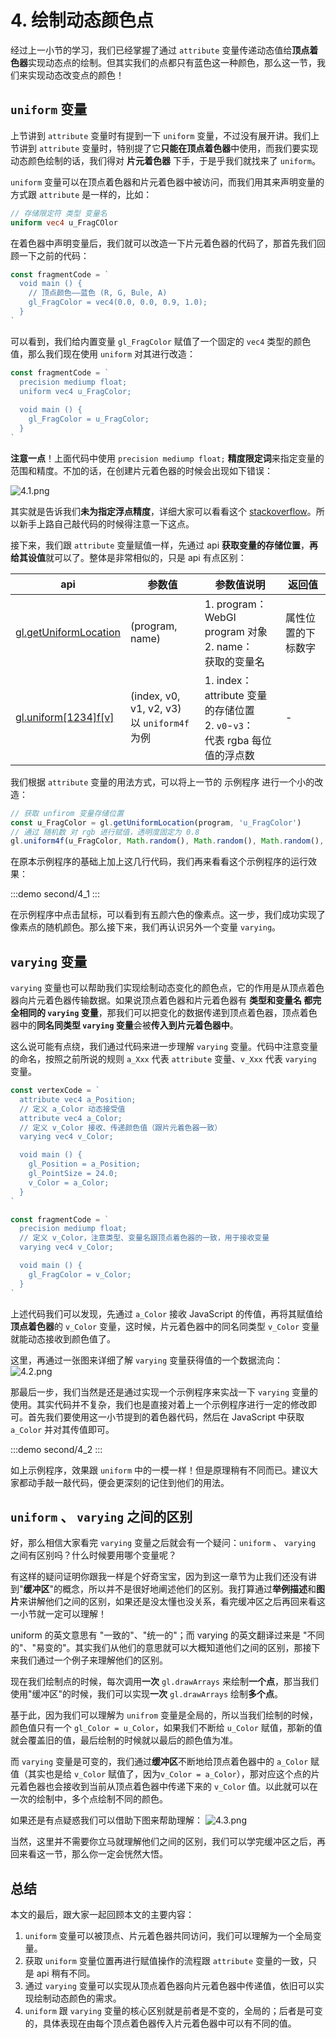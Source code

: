 # 4. 绘制动态颜色点

经过上一小节的学习，我们已经掌握了通过 `attribute` 变量传递动态值给**顶点着色器**实现动态点的绘制。但其实我们的点都只有蓝色这一种颜色，那么这一节，我们来实现动态改变点的颜色！

## `uniform` 变量

上节讲到 `attribute` 变量时有提到一下 `uniform` 变量，不过没有展开讲。我们上节讲到 `attribute` 变量时，特别提了它**只能在顶点着色器**中使用，而我们要实现动态颜色绘制的话，我们得对 **片元着色器** 下手，于是乎我们就找来了 `uniform`。

`uniform` 变量可以在顶点着色器和片元着色器中被访问，而我们用其来声明变量的方式跟 `attribute` 是一样的，比如：
```glsl
// 存储限定符 类型 变量名
uniform vec4 u_FragCOlor
```

在着色器中声明变量后，我们就可以改造一下片元着色器的代码了，那首先我们回顾一下之前的代码：
```js
const fragmentCode = `
  void main () {
    // 顶点颜色——蓝色 (R, G, Bule, A)
    gl_FragColor = vec4(0.0, 0.0, 0.9, 1.0);
  }
`
```

可以看到，我们给内置变量 `gl_FragColor` 赋值了一个固定的 `vec4` 类型的颜色值，那么我们现在使用 `uniform` 对其进行改造：
```js
const fragmentCode = `
  precision mediump float;
  uniform vec4 u_FragColor;
  
  void main () {
    gl_FragColor = u_FragColor;
  }
`
```

**注意一点**！上面代码中使用 `precision mediump float;` **精度限定词**来指定变量的范围和精度。不加的话，在创建片元着色器的时候会出现如下错误：

![4.1.png](../../public/images/second/4.1.png)

其实就是告诉我们**未为指定浮点精度**，详细大家可以看看这个 [stackoverflow](https://stackoverflow.com/questions/13780609/what-does-precision-mediump-float-mean)。所以新手上路自己敲代码的时候得注意一下这点。

接下来，我们跟 `attribute` 变量赋值一样，先通过 api **获取变量的存储位置**，**再给其设值**就可以了。整体是非常相似的，只是 api 有点区别：

| api                                                                                                                | 参数值                                          | 参数值说明                                                                           | 返回值             |
|--------------------------------------------------------------------------------------------------------------------|-------------------------------------------------|--------------------------------------------------------------------------------------|--------------------|
| [gl.getUniformLocation](https://developer.mozilla.org/en-US/docs/Web/API/WebGLRenderingContext/getUniformLocation) | (program, name)                                 | 1. program：<br> WebGl program 对象<br>2. name：<br>获取的变量名                     | 属性位置的下标数字 |
| [gl.uniform[1234]f[v]](https://developer.mozilla.org/en-US/docs/Web/API/WebGLRenderingContext/uniform)             | (index, v0, v1, v2, v3) <br>以 `uniform4f` 为例 | 1. index：<br>attribute 变量的存储位置<br>2. `v0`-`v3`：<br>代表 rgba 每位值的浮点数 | -                  |

我们根据 `attribute` 变量的用法方式，可以将上一节的 示例程序 进行一个小的改造：
```js
// 获取 unfirom 变量存储位置
const u_FragColor = gl.getUniformLocation(program, 'u_FragColor')
// 通过 随机数 对 rgb 进行赋值，透明度固定为 0.8
gl.uniform4f(u_FragColor, Math.random(), Math.random(), Math.random(), .8)
```

在原本示例程序的基础上加上这几行代码，我们再来看看这个示例程序的运行效果：

:::demo
second/4_1
:::

在示例程序中点击鼠标，可以看到有五颜六色的像素点。这一步，我们成功实现了像素点的随机颜色。那么接下来，我们再认识另外一个变量 `varying`。


## `varying` 变量

`varying` 变量也可以帮助我们实现绘制动态变化的颜色点，它的作用是从顶点着色器向片元着色器传输数据。如果说顶点着色器和片元着色器有 **类型和变量名 都完全相同的 `varying` 变量**，那我们可以把变化的数据传递到顶点着色器，顶点着色器中的**同名同类型 `varying` 变量**会被**传入到片元着色器中**。

这么说可能有点绕，我们通过代码来进一步理解 `varying` 变量。代码中注意变量的命名，按照之前所说的规则 `a_Xxx` 代表 `attribute` 变量、`v_Xxx` 代表 `varying` 变量。

```js
const vertexCode = `
  attribute vec4 a_Position;
  // 定义 a_Color 动态接受值
  attribute vec4 a_Color;
  // 定义 v_Color 接收、传递颜色值（跟片元着色器一致）
  varying vec4 v_Color;

  void main () {
    gl_Position = a_Position;
    gl_PointSize = 24.0;
    v_Color = a_Color;
  }
`

const fragmentCode = `
  precision mediump float;
  // 定义 v_Color，注意类型、变量名跟顶点着色器的一致，用于接收变量
  varying vec4 v_Color;

  void main () {
    gl_FragColor = v_Color;
  }
`
```

上述代码我们可以发现，先通过 `a_Color` 接收 JavaScript 的传值，再将其赋值给**顶点着色器**的 `v_Color` 变量，这时候，片元着色器中的同名同类型 `v_Color` 变量就能动态接收到颜色值了。

这里，再通过一张图来详细了解 `varying` 变量获得值的一个数据流向：
![4.2.png](../../public/images/second/4.2.png)

那最后一步，我们当然是还是通过实现一个示例程序来实战一下 `varying` 变量的使用。其实代码并不复杂，我们也是直接对着上一个示例程序进行一定的修改即可。首先我们要使用这一小节提到的着色器代码，然后在 JavaScript 中获取 `a_Color` 并对其传值即可。

:::demo
second/4_2
:::

如上示例程序，效果跟 `uniform` 中的一模一样！但是原理稍有不同而已。建议大家都动手敲一敲代码，便会更深刻的记住到他们的用法。

## `uniform` 、 `varying` 之间的区别

好，那么相信大家看完 `varying` 变量之后就会有一个疑问：`uniform` 、 `varying` 之间有区别吗？什么时候要用哪个变量呢？

有这样的疑问证明你跟我一样是个好奇宝宝，因为到这一章节为止我们还没有讲到"**缓冲区**"的概念，所以并不是很好地阐述他们的区别。我打算通过**举例描述**和**图片**来讲解他们之间的区别，如果还是没太懂也没关系，看完缓冲区之后再回来看这一小节就一定可以理解！

uniform 的英文意思有 "一致的"、"统一的"；而 varying 的英文翻译过来是 "不同的"、"易变的"。其实我们从他们的意思就可以大概知道他们之间的区别，那接下来我们通过一个例子来理解他们的区别。

现在我们绘制点的时候，每次调用**一次** `gl.drawArrays` 来绘制**一个点**，那当我们使用"缓冲区"的时候，我们可以实现**一次** `gl.drawArrays` 绘制**多个点**。

基于此，因为我们可以理解为 `unifrom` 变量是全局的，所以当我们绘制的时候，颜色值只有一个 `gl_Color = u_Color`，如果我们不断给 `u_Color` 赋值，那新的值就会覆盖旧的值，最后绘制的时候就以最后的颜色值为准。

而 `varying` 变量是可变的，我们通过**缓冲区**不断地给顶点着色器中的 `a_Color` 赋值（其实也是给 `v_Color` 赋值了，因为`v_Color = a_Color`），那对应这个点的片元着色器也会接收到当前从顶点着色器中传递下来的 `v_Color` 值。以此就可以在一次的绘制中，多个点绘制不同的颜色。

如果还是有点疑惑我们可以借助下图来帮助理解：
![4.3.png](../../public/images/second/4.3.png)

当然，这里并不需要你立马就理解他们之间的区别，我们可以学完缓冲区之后，再回来看这一节，那么你一定会恍然大悟。

## 总结

本文的最后，跟大家一起回顾本文的主要内容：
1. `uniform` 变量可以被顶点、片元着色器共同访问，我们可以理解为一个全局变量。
2. 获取 `uniform` 变量位置再进行赋值操作的流程跟 `attribute` 变量的一致，只是 api 稍有不同。
3. 通过 `varying` 变量可以实现从顶点着色器向片元着色器中传递值，依旧可以实现绘制动态颜色的需求。
4. `uniform` 跟 `varying` 变量的核心区别就是前者是不变的，全局的；后者是可变的，具体表现在由每个顶点着色器传入片元着色器中可以有不同的值。
